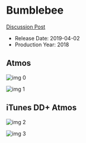 # Bumblebee

[Discussion Post](https://www.avsforum.com/threads/bass-eq-for-filtered-movies.2995212/post-57770548)

* Release Date: 2019-04-02
* Production Year: 2018

## Atmos

![img 0](https://i.imgur.com/udkn2vd.jpg)

![img 1](https://i.imgur.com/izZGcym.jpg)

## iTunes DD+ Atmos

![img 2](https://i.imgur.com/odVG5nN.jpg)

![img 3](https://i.imgur.com/5tvN50D.jpg)

